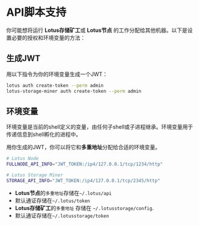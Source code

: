 # API脚本支持

你可能想将运行 **Lotus存储矿工**或 **Lotus节点** 的工作分配给其他机器。以下是设置必要的授权和环境变量的方法：

## 生成JWT

用以下指令为你的环境变量生成一个JWT：

```sh
lotus auth create-token --perm admin
lotus-storage-miner auth create-token --perm admin
```

## 环境变量

环境变量是当前的shell定义的变量，由任何子shell或子进程继承。环境变量用于传递信息到shell孵化的进程中。

用你生成的JWT，你可以将它和**多重地址**分配给合适的环境变量。

```sh
# Lotus Node
FULLNODE_API_INFO="JWT_TOKEN:/ip4/127.0.0.1/tcp/1234/http"

# Lotus Storage Miner
STORAGE_API_INFO="JWT_TOKEN:/ip4/127.0.0.1/tcp/2345/http"
```

- **Lotus节点**的`多重地址`存储在`~/.lotus/api`
- 默认通证存储在`~/.lotus/token`
- **Lotus存储矿工**的`多重地址` 存储在 `~/.lotusstorage/config`.
- 默认通证存储在`~/.lotusstorage/token`
